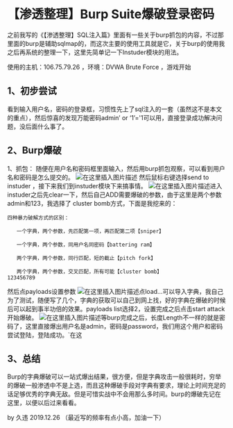 # 【渗透整理】Burp Suite爆破登录密码

之前我写的《【渗透整理】SQL注入篇》里面有一些关于burp抓包的内容，不过那里面的burp是辅助sqlmap的，而这次主要的使用工具就是它，关于burp的使用我之后再系统的整理一下，这里先简单记一下Instuder模块的用法。

使用的主机：106.75.79.26 ，环境：DVWA  Brute Force ，游戏开始

## 1、初步尝试

看到输入用户名，密码的登录框，习惯性先上了sql注入的一套（虽然这不是本文的重点），然后惊喜的发现万能密码admin’ or ‘1’='1可以用，直接登录成功解决问题，没后面什么事了。

## 2、Burp爆破

1、抓包：
 随便在用户名和密码框里面输入，然后用burp抓包观察，可以看到用户名和密码是怎么提交的。
 ![在这里插入图片描述](https://img-blog.csdnimg.cn/20191226110933299.png?x-oss-process=image/watermark,type_ZmFuZ3poZW5naGVpdGk,shadow_10,text_aHR0cHM6Ly9ibG9nLmNzZG4ubmV0L3dlaXhpbl80Mjc0MjY1OA==,size_16,color_FFFFFF,t_70)
 然后鼠标右键选择send to instuder ，接下来我们到instuder模块下来搞事情。
 ![在这里插入图片描述](https://img-blog.csdnimg.cn/20191226111051925.png?x-oss-process=image/watermark,type_ZmFuZ3poZW5naGVpdGk,shadow_10,text_aHR0cHM6Ly9ibG9nLmNzZG4ubmV0L3dlaXhpbl80Mjc0MjY1OA==,size_16,color_FFFFFF,t_70)进入instuder之后先clear一下，然后自己ADD需要爆破的参数，由于这里是两个参数admin和123，我选择了 cluster bomb方式，下面是我挖来的：

```
四种暴力破解方式的区别：

   一个字典，两个参数，先匹配第一项，再匹配第二项【sniper】

   一个字典，两个参数，同用户名同密码【battering ram】

   两个字典，两个参数，同行匹配，短的截止【pitch fork】

   两个字典，两个参数，交叉匹配，所有可能【cluster bomb】
123456789
```

然后点payloads设置参数
 ![在这里插入图片描述](https://img-blog.csdnimg.cn/20191226111624941.png?x-oss-process=image/watermark,type_ZmFuZ3poZW5naGVpdGk,shadow_10,text_aHR0cHM6Ly9ibG9nLmNzZG4ubmV0L3dlaXhpbl80Mjc0MjY1OA==,size_16,color_FFFFFF,t_70)点load…可以导入字典，我自己为了测试，随便写了几个，字典的获取可以自己到网上找，好的字典在爆破的时候后可以起到事半功倍的效果。payloads list选择2，设置完成之后点击start attack开始爆破。
 ![在这里插入图片描述](https://img-blog.csdnimg.cn/20191226112127943.png?x-oss-process=image/watermark,type_ZmFuZ3poZW5naGVpdGk,shadow_10,text_aHR0cHM6Ly9ibG9nLmNzZG4ubmV0L3dlaXhpbl80Mjc0MjY1OA==,size_16,color_FFFFFF,t_70)等burp完成之后，长度Length不一样的就是密码了，这里直接爆出用户名是admin，密码是password，我们用这个用户和密码尝试登陆，登陆成功。`在这

## 3、总结

Burp的字典爆破可以一站式爆出结果，很方便，但是字典攻击一般很耗时，穷举的爆破一般渗透中不是上选，而且这种爆破手段对字典有要求，理论上时间充足的话足够优秀的字典无敌。但是可惜实战中不会用那么多时间。burp的爆破先记在这里，以便以后过来看看。

by 久违 2019.12.26
 （最近写的频率有点小高，加油一下）